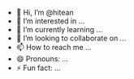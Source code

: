 - 👋 Hi, I’m @hitean
- 👀 I’m interested in ...
- 🌱 I’m currently learning ...
- 💞️ I’m looking to collaborate on ...
- 📫 How to reach me ...
- 😄 Pronouns: ...
- ⚡ Fun fact: ...

<!---
hitean/hitean is a ✨ special ✨ repository because its `README.md` (this file) appears on your GitHub profile.
You can click the Preview link to take a look at your changes.
--->
